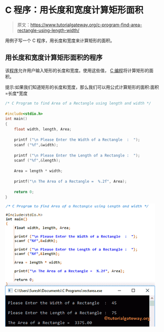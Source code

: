 # C 程序：用长度和宽度计算矩形面积

> 原文：<https://www.tutorialgateway.org/c-program-find-area-rectangle-using-length-width/>

用例子写一个 C 程序，用长度和宽度来计算矩形的面积。

## 用长度和宽度计算矩形面积的程序

该[程序](https://www.tutorialgateway.org/c-programming-examples/)允许用户输入矩形的长度和宽度。使用这些值， [C 编程](https://www.tutorialgateway.org/c-programming/)将计算矩形的面积。

提示:如果我们知道矩形的长度和宽度，那么我们可以用公式计算矩形的面积:面积=长度*宽度

```c
/* C Program to find Area of a Rectangle using length and width */

#include<stdio.h>
int main()
{
  	float width, length, Area; 

  	printf ("\n Please Enter the Width of a Rectangle  :  ");
  	scanf ("%f",&width);

  	printf ("\n Please Enter the Length of a Rectangle :  ");
  	scanf ("%f",&length);

  	Area = length * width;

	printf("\n The Area of a Rectangle =  %.2f", Area);

  	return 0;
}
```

![C Program to find Area of a Rectangle using length and width](img/67706504014f4772b4abea0534e7d8dc.png)